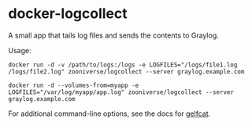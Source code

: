 # docker-logcollect

A small app that tails log files and sends the contents to Graylog.

Usage:

    docker run -d -v /path/to/logs:/logs -e LOGFILES="/logs/file1.log /logs/file2.log" zooniverse/logcollect --server graylog.example.com

    docker run -d --volumes-from=myapp -e LOGFILES="/var/log/myapp/app.log" zooniverse/logcollect --server graylog.example.com

For additional command-line options, see the docs for
[gelfcat](https://github.com/zooniverse/gelfcat).
